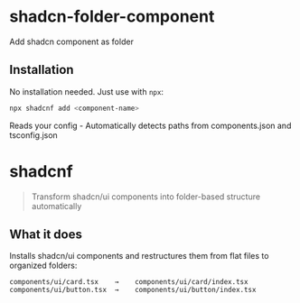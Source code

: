 # shadcn-folder-component
Add shadcn component as folder

## Installation

No installation needed. Just use with `npx`:

```bash
npx shadcnf add <component-name>
```

Reads your config - Automatically detects paths from components.json and tsconfig.json

# shadcnf

> Transform shadcn/ui components into folder-based structure automatically

##  What it does

Installs shadcn/ui components and restructures them from flat files to organized folders:

```
components/ui/card.tsx    →    components/ui/card/index.tsx
components/ui/button.tsx  →    components/ui/button/index.tsx
```